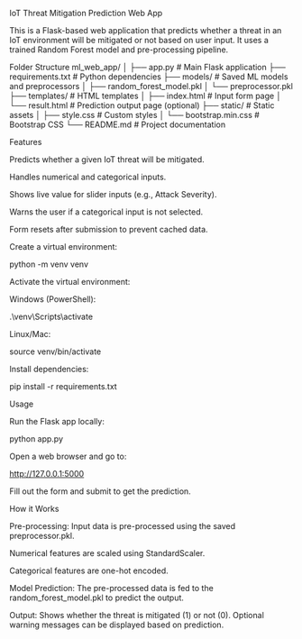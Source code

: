 IoT Threat Mitigation Prediction Web App

This is a Flask-based web application that predicts whether a threat in an IoT environment will be mitigated or not based on user input. It uses a trained Random Forest model and pre-processing pipeline.

Folder Structure
ml_web_app/
│
├── app.py                      # Main Flask application
├── requirements.txt            # Python dependencies
├── models/                     # Saved ML models and preprocessors
│   ├── random_forest_model.pkl
│   └── preprocessor.pkl
├── templates/                  # HTML templates
│   ├── index.html               # Input form page
│   └── result.html              # Prediction output page (optional)
├── static/                     # Static assets
│   ├── style.css                # Custom styles
│   └── bootstrap.min.css        # Bootstrap CSS
└── README.md                   # Project documentation

Features

Predicts whether a given IoT threat will be mitigated.

Handles numerical and categorical inputs.

Shows live value for slider inputs (e.g., Attack Severity).

Warns the user if a categorical input is not selected.

Form resets after submission to prevent cached data.


Create a virtual environment:

python -m venv venv


Activate the virtual environment:

Windows (PowerShell):

.\venv\Scripts\activate


Linux/Mac:

source venv/bin/activate


Install dependencies:

pip install -r requirements.txt

Usage

Run the Flask app locally:

python app.py


Open a web browser and go to:

http://127.0.0.1:5000


Fill out the form and submit to get the prediction.

How it Works

Pre-processing: Input data is pre-processed using the saved preprocessor.pkl.

Numerical features are scaled using StandardScaler.

Categorical features are one-hot encoded.

Model Prediction: The pre-processed data is fed to the random_forest_model.pkl to predict the output.

Output: Shows whether the threat is mitigated (1) or not (0). Optional warning messages can be displayed based on prediction.